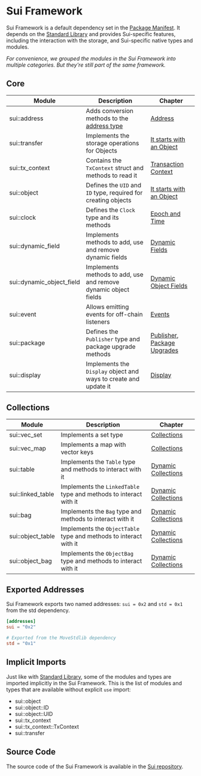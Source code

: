 # Sui Framework

Sui Framework is a default dependency set in the [Package Manifest](./../concepts/manifest.md). It depends on the [Standard Library](./../basic-syntax/standard-library.md) and provides Sui-specific features, including the interaction with the storage, and Sui-specific native types and modules.

_For convenience, we grouped the modules in the Sui Framework into multiple categories. But they're still part of the same framework._

## Core

<!-- Custom CSS addition in the theme/custom.css  -->
<div class="modules-table">

| Module                    | Description                                                                 | Chapter                                                                |
| ------------------------- | --------------------------------------------------------------------------- | ---------------------------------------------------------------------- |
| sui::address              | Adds conversion methods to the [address type](./../basic-syntax/address.md) | [Address](./../basic-syntax/address.md)                                |
| sui::transfer             | Implements the storage operations for Objects                               | [It starts with an Object](./../object)                                |
| sui::tx_context           | Contains the `TxContext` struct and methods to read it                      | [Transaction Context](./transaction-context.md)                        |
| sui::object               | Defines the `UID` and `ID` type, required for creating objects              | [It starts with an Object](./../object)                                |
| sui::clock                | Defines the `Clock` type and its methods                                    | [Epoch and Time](./epoch-and-time.md)                                  |
| sui::dynamic_field        | Implements methods to add, use and remove dynamic fields                    | [Dynamic Fields](./dynamic-fields.md)                                  |
| sui::dynamic_object_field | Implements methods to add, use and remove dynamic object fields             | [Dynamic Object Fields](./dynamic-object-fields.md)                    |
| sui::event                | Allows emitting events for off-chain listeners                              | [Events](./events.md)                                                  |
| sui::package              | Defines the `Publisher` type and package upgrade methods                    | [Publisher](./publisher.md), [Package Upgrades](./package-upgrades.md) |
| sui::display              | Implements the `Display` object and ways to create and update it            | [Display](./display.md)                                                |

</div>

## Collections

<div class="modules-table">

| Module            | Description                                                       | Chapter                                         |
| ----------------- | ----------------------------------------------------------------- | ----------------------------------------------- |
| sui::vec_set      | Implements a set type                                             | [Collections](./collections.md)                 |
| sui::vec_map      | Implements a map with vector keys                                 | [Collections](./collections.md)                 |
| sui::table        | Implements the `Table` type and methods to interact with it       | [Dynamic Collections](./dynamic-collections.md) |
| sui::linked_table | Implements the `LinkedTable` type and methods to interact with it | [Dynamic Collections](./dynamic-collections.md) |
| sui::bag          | Implements the `Bag` type and methods to interact with it         | [Dynamic Collections](./dynamic-collections.md) |
| sui::object_table | Implements the `ObjectTable` type and methods to interact with it | [Dynamic Collections](./dynamic-collections.md) |
| sui::object_bag   | Implements the `ObjectBag` type and methods to interact with it   | [Dynamic Collections](./dynamic-collections.md) |

</div>

## Exported Addresses

Sui Framework exports two named addresses: `sui = 0x2` and `std = 0x1` from the std dependency.

```toml
[addresses]
sui = "0x2"

# Exported from the MoveStdlib dependency
std = "0x1"
```

## Implicit Imports

Just like with [Standard Library](./../basic-syntax/standard-library.md#implicit-imports), some of the modules and types are imported implicitly in the Sui Framework. This is the list of modules and types that are available without explicit `use` import:

- sui::object
- sui::object::ID
- sui::object::UID
- sui::tx_context
- sui::tx_context::TxContext
- sui::transfer

## Source Code

The source code of the Sui Framework is available in the [Sui repository](https://github.com/MystenLabs/sui/tree/main/crates/sui-framework/packages/sui-framework/sources).

<!--

Modules:

Coins:
- sui::pay
- sui::sui
- sui::coin
- sui::token
- sui::balance
- sui::deny_list

Commerce:
- sui::kiosk
- sui::display
- sui::kiosk_extension
- sui::transfer_policy


- sui::bcs
- sui::hex
- sui::math
- sui::types
- sui::borrow


- sui::authenticator

- sui::priority_queue
- sui::table_vec

- sui::url
- sui::versioned

- sui::prover
- sui::random

- sui::bls12381
- sui::ecdsa_k1
- sui::ecdsa_r1
- sui::ecvrf
- sui::ed25519
(also mention verifier 16 growth)
- sui::group_ops
- sui::hash
- sui::hmac
- sui::poseidon
- sui::zklogin_verified_id
- sui::zklogin_verified_issuer

 -->
